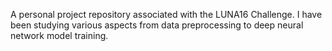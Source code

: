 A personal project repository associated with the LUNA16 Challenge. I have been studying various aspects from data preprocessing to deep neural network model training.
